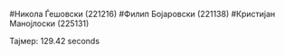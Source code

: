 #Никола Ѓешовски (221216)
#Филип Бојаровски (221138)
#Кристијан Манојлоски (225131)

Тајмер: 129.42 seconds
